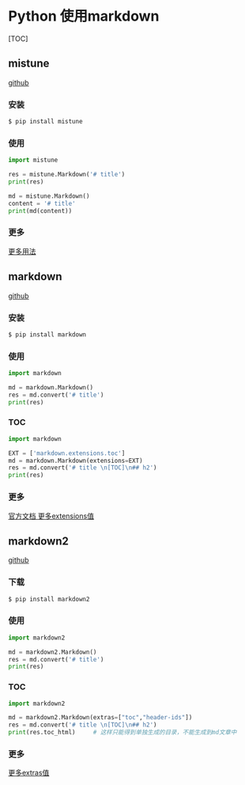 # Python 使用markdown

[TOC]

## mistune

[github](https://github.com/lepture/mistune)

### 安装
```bash
$ pip install mistune
```

### 使用
```python
import mistune

res = mistune.Markdown('# title')
print(res)

md = mistune.Markdown()
content = '# title'
print(md(content))
```

### 更多

[更多用法](https://github.com/lepture/mistune#options)

## markdown

[github](https://github.com/Python-Markdown/markdown)

### 安装
```bash
$ pip install markdown
```

### 使用

```python
import markdown

md = markdown.Markdown()
res = md.convert('# title')
print(res)
```

### TOC

```python
import markdown

EXT = ['markdown.extensions.toc']
md = markdown.Markdown(extensions=EXT)
res = md.convert('# title \n[TOC]\n## h2')
print(res)

```

### 更多
[ 官方文档 ](https://pythonhosted.org/Markdown/)
[更多extensions值](https://pythonhosted.org/Markdown/extensions/index.html)

## markdown2

[github](https://github.com/trentm/python-markdown2)

### 下载

```bash
$ pip install markdown2
```

### 使用

```python
import markdown2

md = markdown2.Markdown()
res = md.convert('# title')
print(res)
```

### TOC

```python
import markdown2

md = markdown2.Markdown(extras=["toc","header-ids"])
res = md.convert('# title \n[TOC]\n## h2')
print(res.toc_html)     # 这样只能得到单独生成的目录，不能生成到md文章中

```

### 更多
[更多extras值](https://github.com/trentm/python-markdown2/wiki/Extras)

